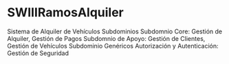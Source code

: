# SWIIIRamosAlquiler
Sistema de Alquiler de Vehículos
Subdominios 
Subdomnio Core:
  Gestión de Alquiler, Gestión de Pagos
Subdomnio de Apoyo:
  Gestión de Clientes, Gestión de Vehículos
Subdominio Genéricos
  Autorización y Autenticación:
  Gestión de Seguridad
  
